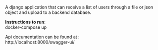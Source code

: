 <p>A django application that can receive a list of users through a file or json object and upload to a backend database.</p>

<b>Instructions to run:</b><br/>
docker-compose up

Api documentation can be found at : <br/>
http://localhost:8000/swagger-ui/
